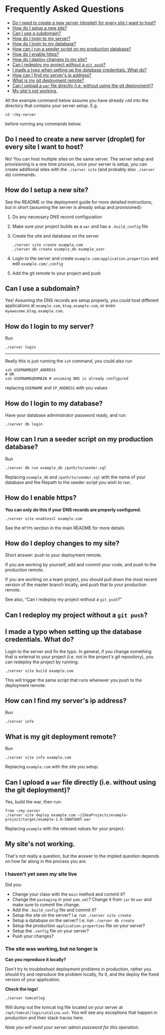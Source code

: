 # Frequently Asked Questions

* [Do I need to create a new server (droplet) for every site I want to host?](#do-i-need-to-create-a-new-server-droplet-for-every-site-i-want-to-host)
* [How do I setup a new site?](#how-do-i-setup-a-new-site)
* [Can I use a subdomain?](#can-i-use-a-subdomain)
* [How do I login to my server?](#how-do-i-login-to-my-server)
* [How do I login to my database?](#how-do-i-login-to-my-database)
* [How can I run a seeder script on my production database?](#how-can-i-run-a-seeder-script-on-my-production-database)
* [How do I enable https?](#how-do-i-enable-https)
* [How do I deploy changes to my site?](#how-do-i-deploy-changes-to-my-site)
* [Can I redeploy my project without a `git push`?](#can-i-redeploy-my-project-without-a-git-push)
* [I made a typo when setting up the database credentials. What do?](#i-made-a-typo-when-setting-up-the-database-credentials-what-do)
* [How can I find my server's ip address?](#how-can-i-find-my-servers-ip-address)
* [What is my git deployment remote?](#what-is-my-git-deployment-remote)
* [Can I upload a `war` file directly (i.e. without using the git deployment)?](#can-i-upload-a-war-file-directly-ie-without-using-the-git-deployment)
* [My site's not working.](#my-sites-not-working)

All the example command below assume you have already `cd`d into the directory
that contains your server setup. E.g.

```
cd ~/my-server
```

before running any commands below.

## Do I need to create a new server (droplet) for every site I want to host?

No! You can host multiple sites on the same server. The server setup and
provisioning is a one time process, once your server is setup, you can create
additional sites with the `./server site` (and probably also `./server db`)
commands.

## How do I setup a new site?

See the README or the deployment guide for more detailed instructions, but in
short (assuming the server is already setup and provisioned):

1. Do any necessary DNS record configuration

1. Make sure your project builds as a `war` and has a `.build_config` file

1. Create the site and database on the server

    ```
    ./server site create example.com
    ./server db create example_db example_user
    ```

1. Login to the server and create `example.com/application.properties` and edit
   `example.com/.config`

1. Add the git remote to your project and push

## Can I use a subdomain?

Yes! Assuming the DNS records are setup properly, you could host different
applications at `example.com`, `blog.example.com`, or even
`myawesome.blog.example.com`.

## How do I login to my server?

Run

```
./server login
```

---

Really this is just running the `ssh` command, you could also run

```
ssh USERNAME@IP_ADDRESS
# OR
ssh USERNAME@DOMAIN # assuming DNS is already configured
```

replacing `USERNAME` and `IP_ADDRESS` with you values

## How do I login to my database?

Have your database administrator password ready, and run:

```
./server db login
```

## How can I run a seeder script on my production database?

Run

```
./server db run example_db /path/to/seeder.sql
```

Replacing `example_db` and `/path/to/seeder.sql` with the name of your database
and the filepath to the seeder script you wish to run.

## How do I enable https?

**You can only do this if your DNS records are properly configured.**

```
./server site enablessl example.com
```

See the `HTTPS` section in the main README for more details

## How do I deploy changes to my site?

Short answer: push to your deployment remote.

If you are working by yourself, add and commit your code, and push to the
production remote.

If you are working on a team project, you should pull down the most recent
version of the master branch locally, and push that to your production remote.

See also, "Can I redeploy my project without a `git push`?"

## Can I redeploy my project without a `git push`?
## I made a typo when setting up the database credentials. What do?

Login to the server and fix the typo. In general, if you change something that
is external to your project (i.e. not in the project's git repository), you can
redeploy the project by running:

```
./server site build example.com
```

This will trigger the same script that runs whenever you push to the deployment
remote.

## How can I find my server's ip address?

Run

```
./server info
```

## What is my git deployment remote?

Run

```
./server site info example.com
```

Replacing `example.com` with the site you setup.

## Can I upload a `war` file directly (i.e. without using the git deployment)?

Yes, build the war, then run:

```
from ~/my-server
./server site deploy example.com ~/IdeaProjects/example-project/target/example-1.0-SNAPSHOT.war
```

Replacing `example` with the relevant values for your project.

## My site's not working.

That's not really a question, but the answer to the implied question depends on
how far along in the process you are.

### I haven't yet seen my site live

Did you:

- Change your class with the `main` method and commit it?
- Change the `packaging` in your `pom.xml`? Change it from `jar` to `war` and
  make sure to commit the change.
- Add the `.build_config` file and commit it?
- Setup the site on the server? I.e. run `./server site create`
- Setup a database on the server? I.e. run `./server db create`
- Setup the production `application.properties` file on your server?
- Setup the `.config` file on your server?
- Push your changes?

### The site was working, but no longer is

**Can you reproduce it locally?**

Don't try to troubleshoot deployment problems in production, rather you should
try and reproduce the problem locally, fix it, and the deploy the fixed version
of your application.

**Check the logs!**

```
./server tomcatlog
```

Will dump out the tomcat log file located on your server at
`/opt/tomcat/logs/catalina.out`. You will see any exceptions that happen in
production and their stack traces here.

*Note you will need your server admin password for this operation.*

